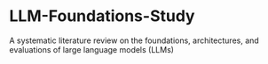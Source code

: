 # LLM-Foundations-Study
A systematic literature review on the foundations, architectures, and evaluations of large language models (LLMs)
